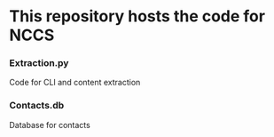 # This repository hosts the code for NCCS
### Extraction.py
Code for CLI and content extraction

### Contacts.db
Database for contacts